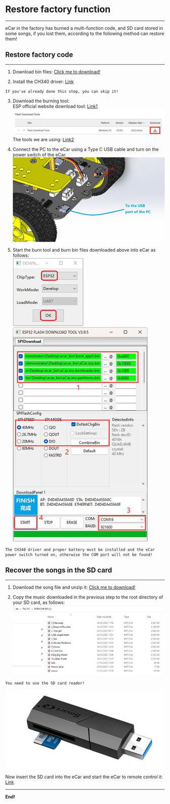 # Restore factory function          
--------------------------
eCar in the factory has burned a multi-function code, and SD card stored in some songs, if you lost them, according to the following method can restore them!             

## Restore factory code         
-----------------------
1. Download bin files: [Click me to download!](../_static/restore_factory_function/bin/ecar_bin.zip)    

2. Install the CH340 driver: <a href="https://docs.mosiwi.com/en/latest/various_resources/ch340/ch340_driver.html" target="_blank">Link</a>
```{tip}
If you've already done this step, you can skip it!           
``` 

3. Download the burning tool:            
ESP official website download tool: <a href="https://www.espressif.com.cn/en/support/download/other-tools" target="_blank">Link1</a>       
![img](../_static/restore_factory_function/img/1img.jpg)   
 The tools we are using: [Link2](../_static/restore_factory_function/tool/flash_download_tool_3.9.6_1.zip)     

4. Connect the PC to the eCar using a Type C USB cable and turn on the power switch of the eCar.            
![img](../_static/restore_factory_function/img/6img.jpg) 

5. Start the burn tool and burn bin files downloaded above into eCar as follows:      
![img](../_static/restore_factory_function/img/5img.jpg)             
![img](../_static/restore_factory_function/img/2img.jpg)   
```{note}
The CH340 driver and proper battery must be installed and the eCar power switch turned on, otherwise the COM port will not be found!                         
``` 

## Recover the songs in the SD card   
-----------------------------------
1. Download the song file and unzip it: [Click me to download!](../_static/music/ecar_music.rar)    

2. Copy the music downloaded in the previous step to the root directory of your SD card, as follows:         
![img](../_static/restore_factory_function/img/3img.jpg)              

```{tip}
You need to use the SD card reader!                   
``` 

![img](../_static/restore_factory_function/img/4img.jpg)     

Now insert the SD card into the eCar and start the eCar to remote control it: [Link](../play_ecar/play_ecar.md)

--------
**End!**    



